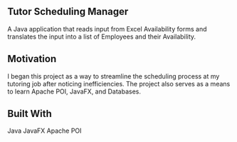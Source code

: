 ## Tutor Scheduling Manager
A Java application that reads input from Excel Availability forms and translates the input into a list of Employees and their Availability.

## Motivation
I began this project as a way to streamline the scheduling process at my tutoring job after noticing inefficiencies. The project also serves as a means to learn Apache POI, 
JavaFX, and Databases.

## Built With
Java
JavaFX
Apache POI
